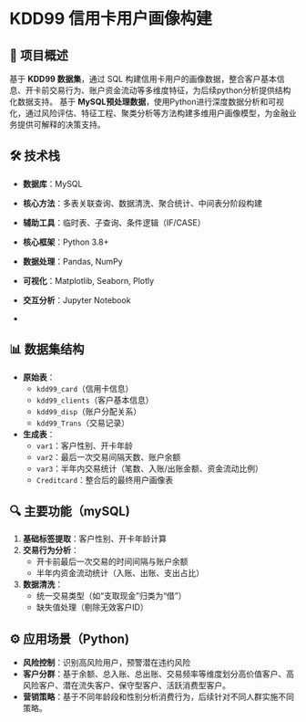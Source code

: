# KDD99 信用卡用户画像构建

## 📌 项目概述
基于 **KDD99 数据集**，通过 SQL 构建信用卡用户的画像数据，整合客户基本信息、开卡前交易行为、账户资金流动等多维度特征，为后续python分析提供结构化数据支持。
基于 **MySQL预处理数据**，使用Python进行深度数据分析和可视化，通过风险评估、特征工程、聚类分析等方法构建多维用户画像模型，为金融业务提供可解释的决策支持。

## 🛠️ 技术栈
- **数据库**：MySQL
- **核心方法**：多表关联查询、数据清洗、聚合统计、中间表分阶段构建
- **辅助工具**：临时表、子查询、条件逻辑（IF/CASE）
- **核心框架**：Python 3.8+
- **数据处理**：Pandas, NumPy
- **可视化**：Matplotlib, Seaborn, Plotly
- **交互分析**：Jupyter Notebook

- 
## 📊 数据集结构
- **原始表**：
  - `kdd99_card`（信用卡信息）
  - `kdd99_clients`（客户基本信息）
  - `kdd99_disp`（账户分配关系）
  - `kdd99_Trans`（交易记录）
- **生成表**：
  - `var1`：客户性别、开卡年龄
  - `var2`：最后一次交易间隔天数、账户余额
  - `var3`：半年内交易统计（笔数、入账/出账金额、资金流动比例）
  - `Creditcard`：整合后的最终用户画像表

## 🔍 主要功能（mySQL)
1. **基础标签提取**：客户性别、开卡年龄计算
2. **交易行为分析**：
   - 开卡前最后一次交易的时间间隔与账户余额
   - 半年内资金流动统计（入账、出账、支出占比）
3. **数据清洗**：
   - 统一交易类型（如“支取现金”归类为“借”）
   - 缺失值处理（剔除无效客户ID）

## ⚙️ 应用场景（Python)
- **风险控制**：识别高风险用户，预警潜在违约风险
- **客户分群**：基于余额、总入账、总出账、交易频率等维度划分高价值客户、高风险客户、潜在流失客户、保守型客户、活跃消费型客户。
- **营销策略**：基于不同年龄段和性别分析消费行为，后续针对不同人群实施不同策略。
